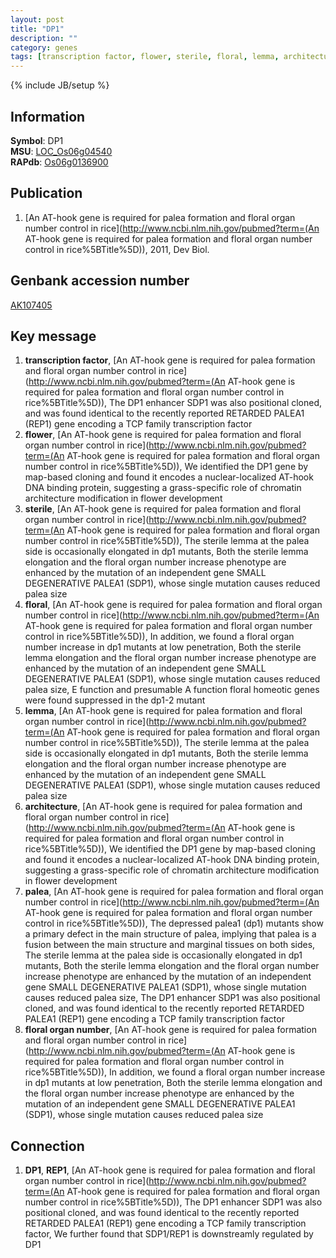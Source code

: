```yaml
---
layout: post
title: "DP1"
description: ""
category: genes
tags: [transcription factor, flower, sterile, floral, lemma, architecture, palea, floral organ number]
---
```

{% include JB/setup %}

## Information
__Symbol__: DP1  
__MSU__: [LOC_Os06g04540](http://rice.plantbiology.msu.edu/cgi-bin/ORF_infopage.cgi?orf=LOC_Os06g04540)  
__RAPdb__: [Os06g0136900](http://rapdb.dna.affrc.go.jp/viewer/gbrowse_details/irgsp1?name=Os06g0136900)  

## Publication
1. [An AT-hook gene is required for palea formation and floral organ number control in rice](http://www.ncbi.nlm.nih.gov/pubmed?term=(An AT-hook gene is required for palea formation and floral organ number control in rice%5BTitle%5D)), 2011, Dev Biol.

## Genbank accession number
[AK107405](http://www.ncbi.nlm.nih.gov/nuccore/AK107405)

## Key message
1. __transcription factor__, [An AT-hook gene is required for palea formation and floral organ number control in rice](http://www.ncbi.nlm.nih.gov/pubmed?term=(An AT-hook gene is required for palea formation and floral organ number control in rice%5BTitle%5D)),  The DP1 enhancer SDP1 was also positional cloned, and was found identical to the recently reported RETARDED PALEA1 (REP1) gene encoding a TCP family transcription factor
2. __flower__, [An AT-hook gene is required for palea formation and floral organ number control in rice](http://www.ncbi.nlm.nih.gov/pubmed?term=(An AT-hook gene is required for palea formation and floral organ number control in rice%5BTitle%5D)),  We identified the DP1 gene by map-based cloning and found it encodes a nuclear-localized AT-hook DNA binding protein, suggesting a grass-specific role of chromatin architecture modification in flower development
3. __sterile__, [An AT-hook gene is required for palea formation and floral organ number control in rice](http://www.ncbi.nlm.nih.gov/pubmed?term=(An AT-hook gene is required for palea formation and floral organ number control in rice%5BTitle%5D)),  The sterile lemma at the palea side is occasionally elongated in dp1 mutants, Both the sterile lemma elongation and the floral organ number increase phenotype are enhanced by the mutation of an independent gene SMALL DEGENERATIVE PALEA1 (SDP1), whose single mutation causes reduced palea size
4. __floral__, [An AT-hook gene is required for palea formation and floral organ number control in rice](http://www.ncbi.nlm.nih.gov/pubmed?term=(An AT-hook gene is required for palea formation and floral organ number control in rice%5BTitle%5D)),  In addition, we found a floral organ number increase in dp1 mutants at low penetration, Both the sterile lemma elongation and the floral organ number increase phenotype are enhanced by the mutation of an independent gene SMALL DEGENERATIVE PALEA1 (SDP1), whose single mutation causes reduced palea size, E function and presumable A function floral homeotic genes were found suppressed in the dp1-2 mutant
5. __lemma__, [An AT-hook gene is required for palea formation and floral organ number control in rice](http://www.ncbi.nlm.nih.gov/pubmed?term=(An AT-hook gene is required for palea formation and floral organ number control in rice%5BTitle%5D)),  The sterile lemma at the palea side is occasionally elongated in dp1 mutants, Both the sterile lemma elongation and the floral organ number increase phenotype are enhanced by the mutation of an independent gene SMALL DEGENERATIVE PALEA1 (SDP1), whose single mutation causes reduced palea size
6. __architecture__, [An AT-hook gene is required for palea formation and floral organ number control in rice](http://www.ncbi.nlm.nih.gov/pubmed?term=(An AT-hook gene is required for palea formation and floral organ number control in rice%5BTitle%5D)),  We identified the DP1 gene by map-based cloning and found it encodes a nuclear-localized AT-hook DNA binding protein, suggesting a grass-specific role of chromatin architecture modification in flower development
7. __palea__, [An AT-hook gene is required for palea formation and floral organ number control in rice](http://www.ncbi.nlm.nih.gov/pubmed?term=(An AT-hook gene is required for palea formation and floral organ number control in rice%5BTitle%5D)),  The depressed palea1 (dp1) mutants show a primary defect in the main structure of palea, implying that palea is a fusion between the main structure and marginal tissues on both sides, The sterile lemma at the palea side is occasionally elongated in dp1 mutants, Both the sterile lemma elongation and the floral organ number increase phenotype are enhanced by the mutation of an independent gene SMALL DEGENERATIVE PALEA1 (SDP1), whose single mutation causes reduced palea size, The DP1 enhancer SDP1 was also positional cloned, and was found identical to the recently reported RETARDED PALEA1 (REP1) gene encoding a TCP family transcription factor
8. __floral organ number__, [An AT-hook gene is required for palea formation and floral organ number control in rice](http://www.ncbi.nlm.nih.gov/pubmed?term=(An AT-hook gene is required for palea formation and floral organ number control in rice%5BTitle%5D)),  In addition, we found a floral organ number increase in dp1 mutants at low penetration, Both the sterile lemma elongation and the floral organ number increase phenotype are enhanced by the mutation of an independent gene SMALL DEGENERATIVE PALEA1 (SDP1), whose single mutation causes reduced palea size

## Connection
1. __DP1__, __REP1__, [An AT-hook gene is required for palea formation and floral organ number control in rice](http://www.ncbi.nlm.nih.gov/pubmed?term=(An AT-hook gene is required for palea formation and floral organ number control in rice%5BTitle%5D)),  The DP1 enhancer SDP1 was also positional cloned, and was found identical to the recently reported RETARDED PALEA1 (REP1) gene encoding a TCP family transcription factor, We further found that SDP1/REP1 is downstreamly regulated by DP1


